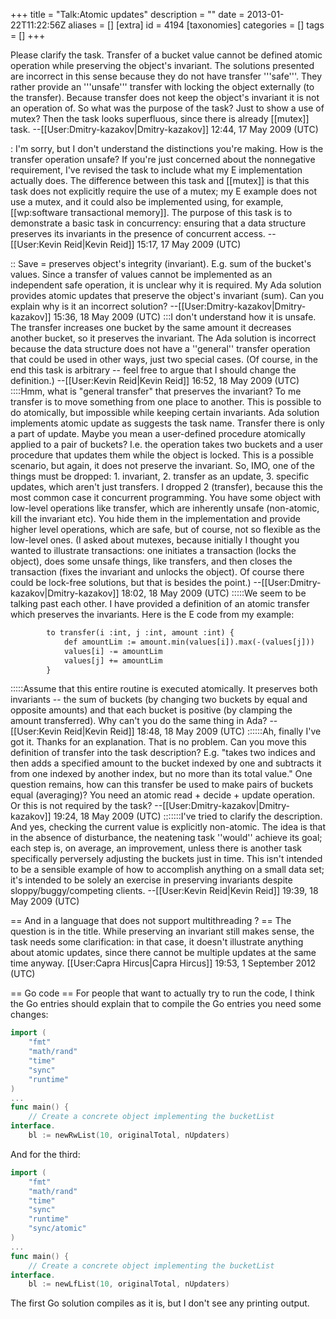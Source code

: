 +++
title = "Talk:Atomic updates"
description = ""
date = 2013-01-22T11:22:56Z
aliases = []
[extra]
id = 4194
[taxonomies]
categories = []
tags = []
+++

Please clarify the task. Transfer of a bucket value cannot be defined atomic operation while preserving the object's invariant. The solutions presented are incorrect in this sense because they do not have transfer '''safe'''. They rather provide an '''unsafe''' transfer with locking the object externally (to the transfer). Because transfer does not keep the object's invariant it is not an operation of. So what was the purpose  of the task? Just to show a use of mutex? Then the task looks superfluous, since there is already [[mutex]] task. --[[User:Dmitry-kazakov|Dmitry-kazakov]] 12:44, 17 May 2009 (UTC)

: I'm sorry, but I don't understand the distinctions you're making. How is the transfer operation unsafe? If you're just concerned about the nonnegative requirement, I've revised the task to include what my E implementation actually does. The difference between this task and [[mutex]] is that this task does not explicitly require the use of a mutex; my E example does not use a mutex, and it could also be implemented using, for example, [[wp:software transactional memory]]. The purpose of this task is to demonstrate a basic task in concurrency: ensuring that a data structure preserves its invariants in the presence of concurrent access. --[[User:Kevin Reid|Kevin Reid]] 15:17, 17 May 2009 (UTC)

:: Save = preserves object's integrity (invariant). E.g. sum of the bucket's values. Since a transfer of values cannot be implemented as an independent safe operation, it is unclear why it is required. My Ada solution provides atomic updates that preserve the object's invariant (sum). Can you explain why is it an incorrect solution? --[[User:Dmitry-kazakov|Dmitry-kazakov]] 15:36, 18 May 2009 (UTC)
:::I don't understand how it is unsafe. The transfer increases one bucket by the same amount it decreases another bucket, so it preserves the invariant. The Ada solution is incorrect because the data structure does not have a ''general'' transfer operation that could be used in other ways, just two special cases. (Of course, in the end this task is arbitrary -- feel free to argue that I should change the definition.) --[[User:Kevin Reid|Kevin Reid]] 16:52, 18 May 2009 (UTC)
::::Hmm, what is "general transfer" that preserves the invariant? To me transfer is to move something from one place to another. This is possible to do atomically, but impossible while keeping certain invariants. Ada solution implements atomic update as suggests the task name. Transfer there is only a part of update. Maybe you mean a user-defined procedure atomically applied to a pair of buckets? I.e. the operation takes two buckets and a user procedure that updates them while the object is locked. This is a possible scenario, but again, it does not preserve the invariant. So, IMO, one of the things must be dropped: 1. invariant, 2. transfer as an update, 3. specific updates, which aren't just transfers. I dropped 2 (transfer), because this the most common case it concurrent programming. You have some object with low-level operations like transfer, which are inherently unsafe (non-atomic, kill the invariant etc). You hide them in the implementation and provide higher level operations, which are safe, but of course, not so flexible as the low-level ones. (I asked about mutexes, because initially I thought you wanted to illustrate transactions: one initiates a transaction (locks the object), does some unsafe things, like transfers, and then closes the transaction (fixes the invariant and unlocks the object). Of course there could be lock-free solutions, but that is besides the point.) --[[User:Dmitry-kazakov|Dmitry-kazakov]] 18:02, 18 May 2009 (UTC)
:::::We seem to be talking past each other. I have provided a definition of an atomic transfer which preserves the invariants. Here is the E code from my example: 

```e
        to transfer(i :int, j :int, amount :int) {
            def amountLim := amount.min(values[i]).max(-(values[j]))
            values[i] -= amountLim
            values[j] += amountLim
        }
```

:::::Assume that this entire routine is executed atomically. It preserves both invariants -- the sum of buckets (by changing two buckets by equal and opposite amounts) and that each bucket is positive (by clamping the amount transferred). Why can't you do the same thing in Ada? --[[User:Kevin Reid|Kevin Reid]] 18:48, 18 May 2009 (UTC)
::::::Ah, finally I've got it. Thanks for an explanation. That is no problem. Can you move this definition of transfer into the task description? E.g. "takes two indices and then adds a specified amount to the bucket indexed by one and subtracts it from one indexed by another index, but no more than its total value." One question remains, how can this transfer be used to make pairs of buckets equal (averaging)? You need an atomic read + decide + update operation. Or this is not required by the task? --[[User:Dmitry-kazakov|Dmitry-kazakov]] 19:24, 18 May 2009 (UTC)
:::::::I've tried to clarify the description. And yes, checking the current value is explicitly non-atomic. The idea is that in the absence of disturbance, the neatening task ''would'' achieve its goal; each step is, on average, an improvement, unless there is another task specifically perversely adjusting the buckets just in time. This isn't intended to be a sensible example of how to accomplish anything on a small data set; it's intended to be solely an exercise in preserving invariants despite sloppy/buggy/competing clients. --[[User:Kevin Reid|Kevin Reid]] 19:39, 18 May 2009 (UTC)

== And in a language that does not support multithreading ? ==
The question is in the title. While preserving an invariant still makes sense, the task needs some clarification: in that case, it doesn't illustrate anything about atomic updates, since there cannot be multiple updates at the same time anyway. [[User:Capra Hircus|Capra Hircus]] 19:53, 1 September 2012 (UTC)

== Go code ==
For people that want to actually try to run the code, I think the Go entries should explain that to compile the Go entries you need some changes:

```go
import (
    "fmt"
    "math/rand"
    "time"
    "sync"
    "runtime"
)
...
func main() {
    // Create a concrete object implementing the bucketList 
interface.
    bl := newRwList(10, originalTotal, nUpdaters)
```


And for the third:


```go
import (
    "fmt"
    "math/rand"
    "time"
    "sync"
    "runtime"
    "sync/atomic"
)
...
func main() {
    // Create a concrete object implementing the bucketList 
interface.
    bl := newLfList(10, originalTotal, nUpdaters)
```


The first Go solution compiles as it is, but I don't see any printing output.
